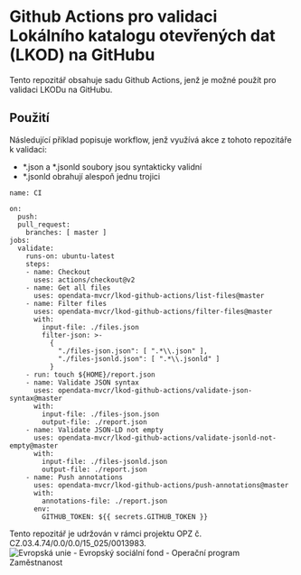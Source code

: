 # Github Actions pro validaci Lokálního katalogu otevřených dat (LKOD) na GitHubu
Tento repozitář obsahuje sadu Github Actions, jenž je možné použít pro validaci LKODu na GitHubu.

## Použití
Následující příklad popisuje workflow, jenž využívá akce z tohoto repozitáře k validaci:
 * *.json a *.jsonld soubory jsou syntakticky validní
 * *.jsonld obrahují alespoň jednu trojici 

```
name: CI

on:
  push:
  pull_request:
    branches: [ master ]
jobs:
  validate:
    runs-on: ubuntu-latest
    steps:
    - name: Checkout
      uses: actions/checkout@v2
    - name: Get all files
      uses: opendata-mvcr/lkod-github-actions/list-files@master
    - name: Filter files
      uses: opendata-mvcr/lkod-github-actions/filter-files@master
      with:
        input-file: ./files.json
        filter-json: >-
          {
            "./files-json.json": [ ".*\\.json" ],
            "./files-jsonld.json": [ ".*\\.jsonld" ]
          }
    - run: touch ${HOME}/report.json
    - name: Validate JSON syntax
      uses: opendata-mvcr/lkod-github-actions/validate-json-syntax@master
      with:
        input-file: ./files-json.json
        output-file: ./report.json
    - name: Validate JSON-LD not empty
      uses: opendata-mvcr/lkod-github-actions/validate-jsonld-not-empty@master
      with:
        input-file: ./files-jsonld.json
        output-file: ./report.json
    - name: Push annotations
      uses: opendata-mvcr/lkod-github-actions/push-annotations@master
      with:
        annotations-file: ./report.json
      env:
        GITHUB_TOKEN: ${{ secrets.GITHUB_TOKEN }}
```

Tento repozitář je udržován v rámci projektu OPZ č. CZ.03.4.74/0.0/0.0/15_025/0013983.
![Evropská unie - Evropský sociální fond - Operační program Zaměstnanost](https://data.gov.cz/images/ozp_logo_cz.jpg)

